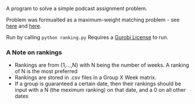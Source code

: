 A program to solve a simple podcast assignment problem. 

Problem was formualted as a maximum-weight matching problem - see [here](https://en.wikipedia.org/wiki/Assignment_problem#Solution_by_linear_programming) and [here](https://en.wikipedia.org/wiki/Maximum_weight_matching).

Run by calling `python ranking.py` Requires a [Gurobi License](https://www.gurobi.com/academia/academic-program-and-licenses/) to run.

### A Note on rankings
- Rankings are from {1,...,N} with N being the number of weeks. A ranking of N is the most preferred 
- Rankings are stored in .csv files in a Group X Week matrix.
- If a group is guaranteed a certain date, then their rankings should be input with a N (the meximum ranking) on that date, and a 0 on all other dates

